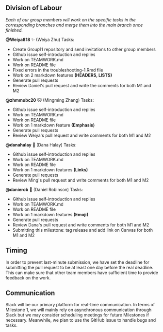 ## Division of Labour
_Each of our group members will work on the specific tasks in the corresponding branches and merge them into the main branch once finished._

  **@Weiya818** ✨ (Weiya Zhu) Tasks: 
   - Create Group11 repository and send invitations to other group members
   - Github issue self-introduction and replies
   - Work on TEAMWORK.md
   - Work on README file
   - Fixed errors in the troubleshooting-1.Rmd file
   - Work on 2 markdown features __(HEADERS, LISTS)__
   - Generate pull requests
   - Review Daniel's pull request and write the comments for both M1 and M2
    
  **@zhmmubc20** 🐱 (Mingming Zhang) Tasks:
   - Github issue self-introduction and replies
   - Work on TEAMWORK.md
   - Work on README file
   - Work on 1 markdown feature __(Emphasis)__
   - Generate pull requests
   - Review Weiya's pull request and write comments for both M1 and M2
  
  **@danahalay** 🐢 (Dana Halay) Tasks:
   - Github issue self-introduction and replies
   - Work on TEAMWORK.md
   - Work on README file
   - Work on 1 markdown features __(Links)__
   - Generate pull requests
   - Review Ming's pull request and write comments for both M1 and M2

  **@danierob** 🦃 (Daniel Robinson) Tasks:
   - Github issue self-introduction and replies
   - Work on TEAMWORK.md
   - Work on README file
   - Work on 1 markdown features __(Emoji)__
   - Generate pull requests
   - Review Dana's pull request and write comments for both M1 and M2
   - Submitting this milestone: tag release and add link on Canvas for both M1 and M2

## Timing
In order to prevent last-minute submission, we have set the deadline for submitting the pull request to be at least one day before the real deadline. This can make sure that other team members have sufficient time to provide feedback on the work. 

## Communication
Slack will be our primary platform for real-time communication. In terms of  Milestone 1, we will mainly rely on asynchronous communication through Slack but we may consider scheduling meetings for future Milestones if necessary. Meanwhile, we plan to use the GitHub issue to handle bugs and tasks.
